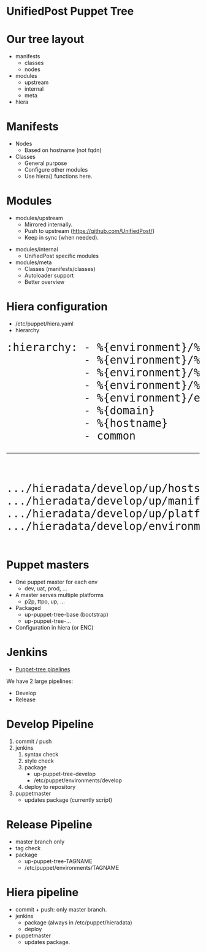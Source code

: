 <!SLIDE>

# UnifiedPost Puppet Tree

<!SLIDE>

# Our tree layout

* manifests
  * classes
  * nodes
* modules
  * upstream
  * internal
  * meta
* hiera

<!SLIDE>
# Manifests

* Nodes
  * Based on hostname (not fqdn)
* Classes
  * General purpose
  * Configure other modules
  * Use hiera() functions here.

<!SLIDE>
# Modules

* modules/upstream
  * Mirrored internally.
  * Push to upstream (https://github.com/UnifiedPost/)
  * Keep in sync (when needed).

<!SLIDE>

* modules/internal
  * UnifiedPost specific modules
* modules/meta
  * Classes (manifests/classes)
  * Autoloader support
  * Better overview

<!SLIDE hiera_configuration>
# Hiera configuration

* /etc/puppet/hiera.yaml
* hierarchy

<pre id="hieracfg" style="font-size: 200%; margin-top:20px;">
:hierarchy: - %{environment}/%{up_platform}/hosts/%{fqdn}
            - %{environment}/%{up_platform}/%{class_name}
            - %{environment}/%{up_platform}/platform
            - %{environment}/%{domain}
            - %{environment}/environment
            - %{domain}
            - %{hostname}
            - common
</pre><hr/><pre style="font-size: 200%; margin-top:10px;">
.../hieradata/develop/up/hosts/service01.up.dev.be01.uni.yaml
.../hieradata/develop/up/manifests::up.yaml
.../hieradata/develop/up/platform.yaml
...
.../hieradata/develop/environment.yaml
.../hieradata/common.yaml
</pre>

<script type="text/javascript">
<!--
var keywords = [
  "%{environment}|%{fqdn}|%{domain}|%{hostname}",
  "%{up_platform}",
  "%{class_name}"
]
var index = 0;
$(".hiera_configuration").bind("showoff:show", function(event) {
  index = 0;
});

$(".hiera_configuration").bind("showoff:next", function(event) {
  if (index < keywords.length) {
    event.preventDefault();
    var replacers = keywords[index].split("|");
    var  color = "#dddd" + (30+ (index * 30));
    jQuery.each(replacers, function(i,str) {
      regexp = new RegExp(''+str + '', 'g');
      $('#hieracfg').html($('#hieracfg').html().replace(regexp, "<span style='background-color: "+color +";'>" + str + "</span>"));
    });
    index += 1;
  }
});
--></script>

<!SLIDE>
# Puppet masters

* One puppet master for each env
  * dev, uat, prod, ...
* A master serves multiple platforms
  * p2p, ttpo, up, ...
* Packaged
  * up-puppet-tree-base (bootstrap)
  * up-puppet-tree-...
* Configuration in hiera (or ENC)


<!SLIDE lefty>
# Jenkins

* [Puppet-tree pipelines](http://jenkinsmaster02.tools.be01.uni/view/Puppet%20Tree/)

We have 2 large pipelines:

* Develop
* Release

<!SLIDE>
# Develop Pipeline

1.  commit / push
2.  jenkins
    1.  syntax check
    2.  style check
    3.  package
        <ul>
          <li>up-puppet-tree-develop</li>
          <li>/etc/puppet/environments/develop</li>
        </ul>
    4.  deploy to repository
3.  puppetmaster
    * updates package (currently script)

<!SLIDE>
# Release Pipeline

* master branch only
* tag check
* package
  * up-puppet-tree-TAGNAME
  * /etc/puppet/environments/TAGNAME

<!SLIDE>
# Hiera pipeline

* commit + push: only master branch.
* jenkins
  * package (always in /etc/puppet/hieradata)
  * deploy
* puppetmaster
  * updates package.
